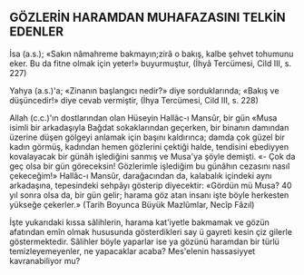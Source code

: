 ## GÖZLERİN HARAMDAN MUHAFAZASINI TELKİN EDENLER

İsa (a.s.); «Sakın nâmahreme bakmayın;zirâ o bakış, kalbe şehvet tohumunu eker. Bu da fitne olmak için yeter!» buyurmuştur, (İhyâ Ter­cümesi, Cild III, s. 227)

Yahya (a.s.)'a; «Zinanın başlangıcı nedir?» diye sorduklarında; «Bakış ve düşüncedir!» diye cevab vermiştir, (İhya Tercümesi, Cild III, s. 228)

Allah (c.c.)'ın dostlarından olan Hüseyin Hallâc-ı Mansûr, bir gün «Musa isimli bir arkadaşıyla Bağdat sokaklarından geçerken, bir binanın da­mından üzerine düşen gölgeyi anlamak için ba­şını kaldırınca; damda çok güzel bir kadın gör­müş, kadından hemen gözlerini çektiği halde, tendisini ebediyyen kovalayacak bir günâh işle­diğini sanmış ve Musa'ya şöyle demişti. «- Çok da geç olsa bir gün göreceksin! Gözlerimle işle­diğim bu günâhın cezasını nasıl çekeceğim!» Hallâc-ı Mansûr, darağacından da, kalabalık için­deki aynı arkadaşına, tepesindeki sehpâyı göste­rip diyecektir: «Gördün mü Musa? 40 yıl sonra olsa da, bir gün gelir; harama göz atan insanı işte böyle herkesten yükseğe çekerler.» (Tarih Boyunca Büyük Mazlûmlar, Necîp Fâzıl)

İşte yukarıdaki kıssa sâlihlerin, harama kat'iyetle bakmamak ve gözün afatından emîn olmak hususunda gösterdikleri say ü gayreti kesin çiz gilerle göstermektedir. Sâlihler böyle yaparlar ise ya gözünü haramdan bir türlü temizleyemeyenler, ne yapacaklar acaba? Mes'elenin hassasiyyet kavranabiliyor mu?
